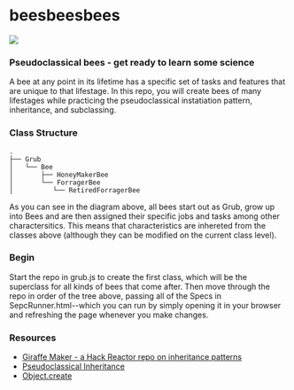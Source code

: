 beesbeesbees
============

![](http://i.imgur.com/qrLEV.gif)

### Pseudoclassical bees - get ready to learn some science

A bee at any point in its lifetime has a specific set of tasks and features that are unique to that lifestage. In this repo, you will create bees of many lifestages while practicing the pseudoclassical instatiation pattern, inheritance, and subclassing.

### Class Structure

    .
    ├── Grub
    │   └── Bee
    │       ├── HoneyMakerBee
    │       └── ForragerBee
    │          └── RetiredForragerBee

As you can see in the diagram above, all bees start out as Grub, grow up into Bees and are then assigned their specific jobs and tasks among other charactersitics. This means that characteristics are inhereted from the classes above (although they can be modified on the current class level). 

### Begin

Start the repo in grub.js to create the first class, which will be the superclass for all kinds of bees that come after. Then move through the repo in order of the tree above, passing all of the Specs in SepcRunner.html--which you can run by simply opening it in your browser and refreshing the page whenever you make changes.

### Resources
* [Giraffe Maker - a Hack Reactor repo on inheritance patterns](https://github.com/hackreactor/giraffeMaker)
* [Pseudoclassical Inheritance](https://www.inkling.com/read/javascript-good-parts-douglas-crockford-1st/chapter-5/pseudoclassical)
* [Object.create](http://dailyjs.com/2012/06/04/js101-object-create/)
